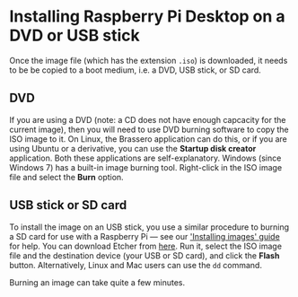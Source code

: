 # Installing Raspberry Pi Desktop on a DVD or USB stick

Once the image file (which has the extension `.iso`) is downloaded, it needs to be be copied to a boot medium, i.e. a DVD, USB stick, or SD card.

## DVD

If you are using a DVD (note: a CD does not have enough capcacity for the current image), then you will need to use DVD burning software to copy the ISO image to it. On Linux, the Brassero application can do this, or if you are using Ubuntu or a derivative, you can use the **Startup disk creator** application. Both these applications are self-explanatory. Windows (since Windows 7) has a built-in image burning tool. Right-click in the ISO image file and select the **Burn** option.

## USB stick or SD card

To install the image on an USB stick, you use a similar procedure to burning a SD card for use with a Raspberry Pi — see our ['Installing images' guide](../../installing-images/README.md) for help. You can download Etcher from [here](https://etcher.io/). Run it, select the ISO image file and the destination device (your USB or SD card), and click the **Flash** button. Alternatively, Linux and Mac users can use the `dd` command.

Burning an image can take quite a few minutes.
